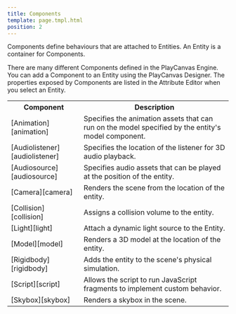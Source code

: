 ```yaml
---
title: Components
template: page.tmpl.html
position: 2
---
```


Components define behaviours that are attached to Entities. An Entity is a container for Components.

There are many different Components defined in the PlayCanvas Engine. You can add a Component to an Entity using the PlayCanvas Designer. The properties exposed by Components are listed in the Attribute Editor when you select an Entity.

<table class="table table-striped">
    <tbody>
        <tr>
            <th>Component</th>
            <th>Description</th>
        </tr>
    <tr>
        <td>[Animation][animation]</td>
        <td>Specifies the animation assets that can run on the model specified by the entity's model component.</td>
    </tr>
    <tr>
        <td>[Audiolistener][audiolistener]</td>
        <td>Specifies the location of the listener for 3D audio playback.</td>
    </tr>
    <tr>
        <td>[Audiosource][audiosource]</td>
        <td>Specifies audio assets that can be played at the position of the entity.</td>
    </tr>
    <tr>
        <td>[Camera][camera]</td>
        <td>Renders the scene from the location of the entity.</td>
    </tr>
    <tr>
        <td>[Collision][collision]</td>
        <td>Assigns a collision volume to the entity.</td>
    </tr>
    <tr>
        <td>[Light][light]</td>
        <td>Attach a dynamic light source to the Entity.</td>
    </tr>
    <tr>
        <td>[Model][model]</td>
        <td>Renders a 3D model at the location of the entity.</td>
    </tr>
    <tr>
        <td>[Rigidbody][rigidbody]</td>
        <td>Adds the entity to the scene's physical simulation.</td>
    </tr>
    <tr>
        <td>[Script][script]</td>
        <td>Allows the script to run JavaScript fragments to implement custom behavior.</td>
    </tr>
    <tr>
        <td>[Skybox][skybox]</td>
        <td>Renders a skybox in the scene.</td>
    </tr>
</tbody></table>

[animation]: /user-manual/packs/entities/components/animation
[audiolistener]: /user-manual/packs/entities/components/audiolistener
[audiosource]: /user-manual/packs/entities/components/audiosource
[camera]: /user-manual/packs/entities/components/camera
[collision]: /user-manual/packs/entities/components/collision
[light]: /user-manual/packs/entities/components/light
[model]: /user-manual/packs/entities/components/model
[rigidbody]: /user-manual/packs/entities/components/rigidbody
[script]: /user-manual/packs/entities/components/script
[skybox]: /user-manual/packs/entities/components/skybox
